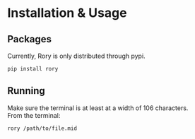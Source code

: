 # Installation & Usage
## Packages
Currently, Rory is only distributed through pypi.
```bash
pip install rory
```

## Running
Make sure the terminal is at least at a width of 106 characters.<br/>
From the terminal:
```bash
rory /path/to/file.mid
```

